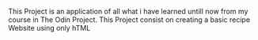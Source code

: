This Project is an application of all what i have learned untill now from my course in The Odin Project. 
This Project consist on creating a basic recipe Website using only hTML

